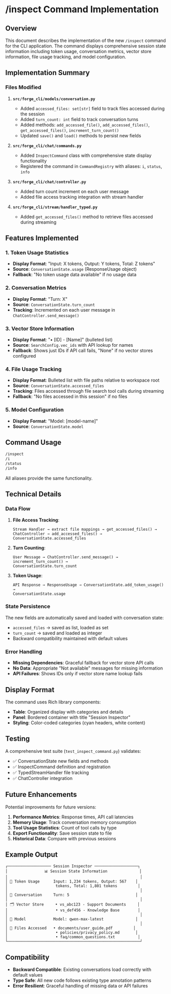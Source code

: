 # /inspect Command Implementation

## Overview

This document describes the implementation of the new `/inspect` command for the CLI application. The command displays comprehensive session state information including token usage, conversation metrics, vector store information, file usage tracking, and model configuration.

## Implementation Summary

### Files Modified

1. **`src/forge_cli/models/conversation.py`**
   - Added `accessed_files: set[str]` field to track files accessed during the session
   - Added `turn_count: int` field to track conversation turns
   - Added methods: `add_accessed_file()`, `add_accessed_files()`, `get_accessed_files()`, `increment_turn_count()`
   - Updated `save()` and `load()` methods to persist new fields

2. **`src/forge_cli/chat/commands.py`**
   - Added `InspectCommand` class with comprehensive state display functionality
   - Registered the command in `CommandRegistry` with aliases: `i`, `status`, `info`

3. **`src/forge_cli/chat/controller.py`**
   - Added turn count increment on each user message
   - Added file access tracking integration with stream handler

4. **`src/forge_cli/stream/handler_typed.py`**
   - Added `get_accessed_files()` method to retrieve files accessed during streaming

## Features Implemented

### 1. Token Usage Statistics
- **Display Format**: "Input: X tokens, Output: Y tokens, Total: Z tokens"
- **Source**: `ConversationState.usage` (ResponseUsage object)
- **Fallback**: "No token usage data available" if no usage data

### 2. Conversation Metrics
- **Display Format**: "Turn: X"
- **Source**: `ConversationState.turn_count`
- **Tracking**: Incremented on each user message in `ChatController.send_message()`

### 3. Vector Store Information
- **Display Format**: "• [ID] - [Name]" (bulleted list)
- **Source**: `SearchConfig.vec_ids` with API lookup for names
- **Fallback**: Shows just IDs if API call fails, "None" if no vector stores configured

### 4. File Usage Tracking
- **Display Format**: Bulleted list with file paths relative to workspace root
- **Source**: `ConversationState.accessed_files`
- **Tracking**: Files accessed through file search tool calls during streaming
- **Fallback**: "No files accessed in this session" if no files

### 5. Model Configuration
- **Display Format**: "Model: [model-name]"
- **Source**: `ConversationState.model`

## Command Usage

```bash
/inspect
/i
/status
/info
```

All aliases provide the same functionality.

## Technical Details

### Data Flow

1. **File Access Tracking**:
   ```
   Stream Handler → extract file mappings → get_accessed_files() → 
   ChatController → add_accessed_files() → ConversationState.accessed_files
   ```

2. **Turn Counting**:
   ```
   User Message → ChatController.send_message() → increment_turn_count() → 
   ConversationState.turn_count
   ```

3. **Token Usage**:
   ```
   API Response → ResponseUsage → ConversationState.add_token_usage() → 
   ConversationState.usage
   ```

### State Persistence

The new fields are automatically saved and loaded with conversation state:
- `accessed_files` → saved as list, loaded as set
- `turn_count` → saved and loaded as integer
- Backward compatibility maintained with default values

### Error Handling

- **Missing Dependencies**: Graceful fallback for vector store API calls
- **No Data**: Appropriate "Not available" messages for missing information
- **API Failures**: Shows IDs only if vector store name lookup fails

## Display Format

The command uses Rich library components:
- **Table**: Organized display with categories and details
- **Panel**: Bordered container with title "Session Inspector"
- **Styling**: Color-coded categories (cyan headers, white content)

## Testing

A comprehensive test suite (`test_inspect_command.py`) validates:
- ✅ ConversationState new fields and methods
- ✅ InspectCommand definition and registration
- ✅ TypedStreamHandler file tracking
- ✅ ChatController integration

## Future Enhancements

Potential improvements for future versions:
1. **Performance Metrics**: Response times, API call latencies
2. **Memory Usage**: Track conversation memory consumption
3. **Tool Usage Statistics**: Count of tool calls by type
4. **Export Functionality**: Save session state to file
5. **Historical Data**: Compare with previous sessions

## Example Output

```
┌─────────────────── Session Inspector ───────────────────┐
│                📊 Session State Information              │
│                                                          │
│ 🔢 Token Usage      Input: 1,234 tokens, Output: 567    │
│                     tokens, Total: 1,801 tokens         │
│                                                          │
│ 💬 Conversation     Turn: 5                             │
│                                                          │
│ 🗂️ Vector Store     • vs_abc123 - Support Documents     │
│                     • vs_def456 - Knowledge Base        │
│                                                          │
│ 🤖 Model            Model: qwen-max-latest              │
│                                                          │
│ 📁 Files Accessed   • documents/user_guide.pdf         │
│                     • policies/privacy_policy.md       │
│                     • faq/common_questions.txt          │
└──────────────────────────────────────────────────────────┘
```

## Compatibility

- **Backward Compatible**: Existing conversations load correctly with default values
- **Type Safe**: All new code follows existing type annotation patterns
- **Error Resilient**: Graceful handling of missing data or API failures
